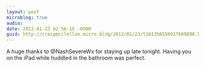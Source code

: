 ```yaml
---
layout: post
microblog: true
audio: 
date: 2012-01-23 02:56:15 -0500
guid: http://craigmcclellan.micro.blog/2012/01/23/t161356556917669890.html
---
```

A huge thanks to @NashSevereWx for staying up late tonight. Having you on the iPad while huddled in the bathroom was perfect.
